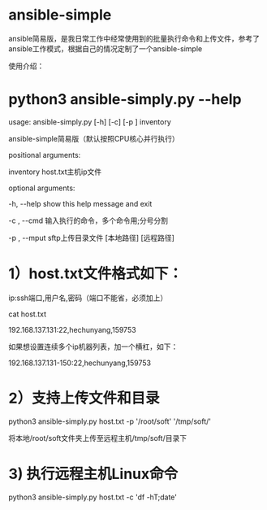 # ansible-simple
ansible简易版，是我日常工作中经常使用到的批量执行命令和上传文件，参考了ansible工作模式，根据自己的情况定制了一个ansible-simple

使用介绍：
# python3 ansible-simply.py --help
usage: ansible-simply.py [-h] [-c] [-p ] inventory

ansible-simple简易版（默认按照CPU核心并行执行）

positional arguments:

  inventory       host.txt主机ip文件

optional arguments:

  -h, --help      show this help message and exit
  
  -c , --cmd      输入执行的命令，多个命令用;分号分割
  
  -p  , --mput    sftp上传目录文件 [本地路径] [远程路径]
  
  
# 1）host.txt文件格式如下：

ip:ssh端口,用户名,密码（端口不能省，必须加上）

cat host.txt

192.168.137.131:22,hechunyang,159753

如果想设置连续多个ip机器列表，加一个横杠，如下：

192.168.137.131-150:22,hechunyang,159753

# 2）支持上传文件和目录

python3 ansible-simply.py host.txt -p '/root/soft' '/tmp/soft/'

将本地/root/soft文件夹上传至远程主机/tmp/soft/目录下

# 3) 执行远程主机Linux命令

python3 ansible-simply.py host.txt -c 'df -hT;date'

